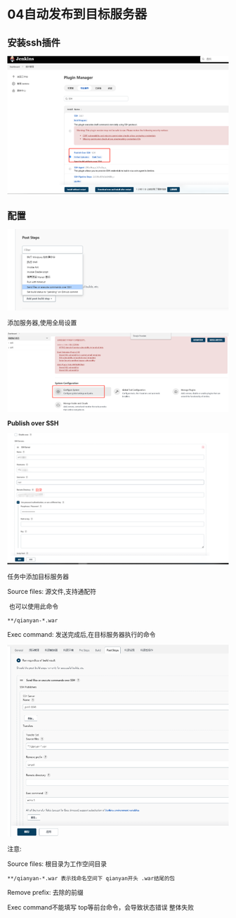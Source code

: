 # 04自动发布到目标服务器



## 安装ssh插件



![image-20230305173037865](./images/image-20230305173037865.png)



## 配置

![image-20230305221320766](./images/image-20230305221320766.png)



添加服务器,使用全局设置

![image-20230305221508017](./images/image-20230305221508017.png)



**Publish over SSH**

![image-20230305221855507](./images/image-20230305221855507.png)



任务中添加目标服务器

Source files: 源文件,支持通配符

​	也可以使用此命令

```
**/qianyan-*.war
```



Exec command: 发送完成后,在目标服务器执行的命令

![image-20230305231451682](./images/image-20230305231451682.png)



注意: 

Source files: 根目录为工作空间目录

```
**/qianyan-*.war 表示找命名空间下 qianyan开头 .war结尾的包
```

Remove prefix: 去除的前缀

Exec command不能填写 top等前台命令，会导致状态错误 整体失败
